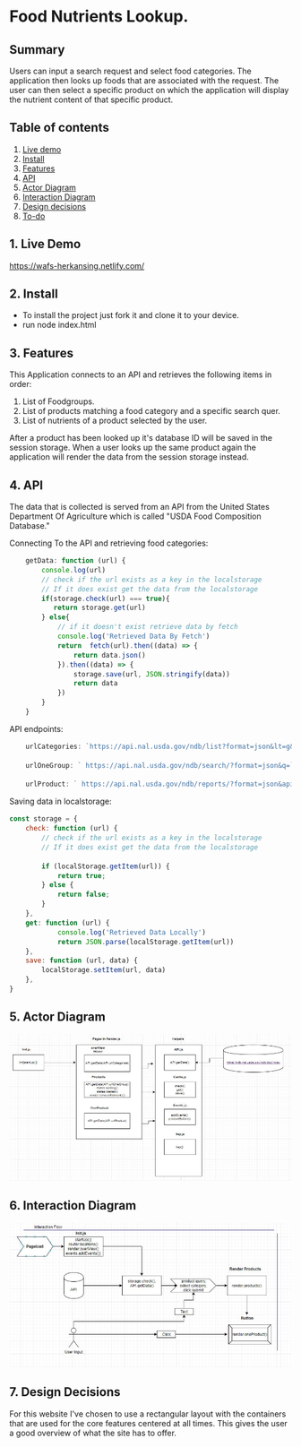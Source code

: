 # Food Nutrients Lookup.

## Summary
Users can input a search request and select food categories. The application then looks up foods that are associated with the request. The user can then select a specific product on which the application will display the nutrient content of that specific product.  

## Table of contents
1. [Live demo](#1-Live-demo)
2. [Install](#2-Install)
3. [Features](#3-Features)
4. [API](#4-API)
5. [Actor Diagram](#5-Actor-Diagram)
6. [Interaction Diagram](#6-Interaction)
7. [Design decisions](#7-Design-decisions)
8. [To-do](#8-To-do)

## 1. Live Demo
https://wafs-herkansing.netlify.com/

## 2. Install
- To install the project just fork it and clone it to your device.
- run node index.html
## 3. Features
This Application connects to an API and retrieves the following items in order:
1. List of Foodgroups.
2. List of products matching a food category and a specific search quer.
3. List of nutrients of a product selected by the user.

After a product has been looked up it's database ID will be saved in the session storage. When a user looks up the same product again the application will render the data from the session storage instead.

## 4. API
The data that is collected is served from an API from the United States Department Of Agriculture which is called "USDA Food Composition Database."

Connecting To the API and retrieving food categories:
```js
    getData: function (url) {
        console.log(url)
        // check if the url exists as a key in the localstorage
        // If it does exist get the data from the localstorage
        if(storage.check(url) === true){
           return storage.get(url)
        } else{
            // if it doesn't exist retrieve data by fetch
            console.log('Retrieved Data By Fetch')
            return  fetch(url).then((data) => {
                return data.json()
            }).then((data) => {
                storage.save(url, JSON.stringify(data))
                return data
            })
        }
    }

```
API endpoints:
```js
    urlCategories: `https://api.nal.usda.gov/ndb/list?format=json&lt=g&sort=n&api_key=${key.key}`,

    urlOneGroup: ` https://api.nal.usda.gov/ndb/search/?format=json&q=`,

    urlProduct: ` https://api.nal.usda.gov/ndb/reports/?format=json&api_key=${key.key}`,
```

Saving data in localstorage:

```js
const storage = {
    check: function (url) {
        // check if the url exists as a key in the localstorage
        // If it does exist get the data from the localstorage

        if (localStorage.getItem(url)) {
            return true;
        } else {
            return false;
        }
    },
    get: function (url) {
            console.log('Retrieved Data Locally')
            return JSON.parse(localStorage.getItem(url))
    },
    save: function (url, data) {
        localStorage.setItem(url, data)
    },
}
```



## 5. Actor Diagram
![Actor Diagram Image](v4.0/public/img/actorDiagram.jpg)


## 6. Interaction Diagram
![Interaction Diagram Image](v4.0/public/img/interactionDiagram.jpg)

## 7. Design Decisions
For this website I've chosen to use a rectangular layout with the containers that are used for the core features centered at all times. This gives the user a good overview of what the site has to offer.  